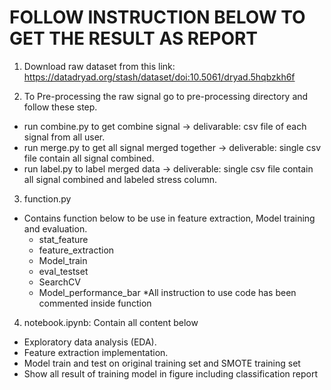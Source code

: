 # FOLLOW INSTRUCTION BELOW TO GET THE RESULT AS REPORT

1. Download raw dataset from this link: https://datadryad.org/stash/dataset/doi:10.5061/dryad.5hqbzkh6f

2. To Pre-processing the raw signal go to pre-processing directory and follow these step.
- run combine.py to get combine signal -> delivarable: csv file of each signal from all user.
- run merge.py to get all signal merged together -> deliverable: single csv file contain all signal combined.
- run label.py to label merged data -> deliverable: single csv file contain all signal combined and labeled stress column.

3. function.py 
- Contains function below to be use in feature extraction, Model training and evaluation.
    - stat_feature
    - feature_extraction
    - Model_train
    - eval_testset
    - SearchCV
    - Model_performance_bar
*All instruction to use code has been commented inside function

4. notebook.ipynb: Contain all content below
- Exploratory data analysis (EDA).
- Feature extraction implementation.
- Model train and test on original training set and SMOTE training set
- Show all result of training model in figure including classification report

